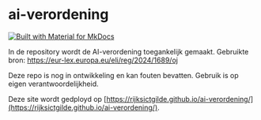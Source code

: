 # ai-verordening

[![Built with Material for MkDocs](https://img.shields.io/badge/Material_for_MkDocs-brightgreen?logo=MaterialForMkDocs&logoColor=white)](https://squidfunk.github.io/mkdocs-material/)

In de repository wordt de AI-verordening toegankelijk gemaakt. 
Gebruikte bron: https://eur-lex.europa.eu/eli/reg/2024/1689/oj

Deze repo is nog in ontwikkeling en kan fouten bevatten.
Gebruik is op eigen verantwoordelijkheid.

Deze site wordt gedployd op [https://rijksictgilde.github.io/ai-verordening/](https://rijksictgilde.github.io/ai-verordening/).
